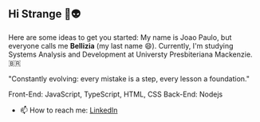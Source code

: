 ## Hi Strange 👋👽


Here are some ideas to get you started:
My name is Joao Paulo, but everyone calls me **Bellizia** (my last name 😄). Currently, I'm studying Systems Analysis and Development at Universty Presbiteriana Mackenzie. 🇧🇷

"Constantly evolving: every mistake is a step, every lesson a foundation."

Front-End: JavaScript, TypeScript, HTML, CSS
Back-End: Nodejs

- 📫 How to reach me: [LinkedIn](https://www.linkedin.com/in/jo%C3%A3o-paulo-bellizia-65ab0971/)

